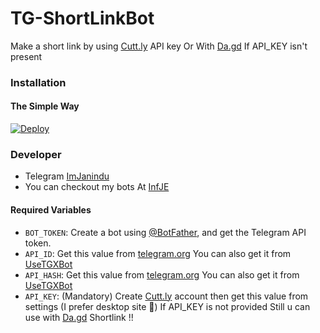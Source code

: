 # TG-ShortLinkBot
Make a short link by using [Cutt.ly](https://cutt.ly/) API key Or With [Da.gd](https://da.gd) If API_KEY isn't present

### Installation

#### The Simple Way
[![Deploy](https://www.herokucdn.com/deploy/button.svg)](https://www.heroku.com/deploy?template=https://github.com/ImJanindu/TG-ShortLink-Bot)

### Developer 
* Telegram [ImJanindu](https://t.me/ImJanindu) 
* You can checkout my bots At [InfJE](https://t.me/InfJE)
 


#### Required Variables

* `BOT_TOKEN`: Create a bot using [@BotFather](https://telegram.dog/BotFather), and get the Telegram API token.
* `API_ID`: Get this value from [telegram.org](https://my.telegram.org/apps)
 You can also get it from [UseTGXBot](https://t.me/UseTGXBot)
* `API_HASH`: Get this value from [telegram.org](https://my.telegram.org/apps)
 You can also get it from [UseTGXBot](https://t.me/UseTGXBot)
* `API_KEY`: (Mandatory) Create [Cutt.ly](https://cutt.ly/) account then get this value from settings (I prefer desktop site 🙂)
 If API_KEY is not provided Still u can use with [Da.gd](https://da.gd) Shortlink !!
